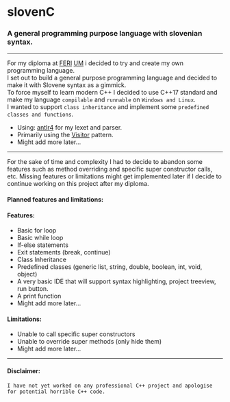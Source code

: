 # slovenC
### A general programming purpose language with slovenian syntax.
---
For my diploma at [FERI](https://feri.um.si/) [UM](https://www.um.si) i decided to try and create my own programming language. <br>
I set out to build a general purpose programming language and decided to make it with Slovene syntax as a gimmick.<br>
To force myself to learn modern C++ I decided to use C++17 standard and make my language `compilable` and `runnable` on `Windows and Linux`. <br>
I wanted to support `class inheritance` and implement some `predefined classes and functions`.
* Using: [antlr4](https://www.antlr.org/) for my lexet and parser. <br>
* Primarily using the [Visitor](https://en.wikipedia.org/wiki/Visitor_pattern) pattern.
* Might add more later...
---
For the sake of time and complexity I had to decide to abandon some features such as method overriding and specific super constructor calls, etc.
Missing features or limitations might get implemented later if I decide to continue working on this project after my diploma.
#### Planned features and limitations:
#### Features:
* Basic for loop
* Basic while loop
* If-else statements
* Exit statements (break, continue)
* Class Inheritance
* Predefined classes (generic list, string, double, boolean, int, void, object)
* A very basic IDE that will support syntax highlighting, project treeview, run button.
* A print function
* Might add more later...
#### Limitations:
* Unable to call specific super constructors
* Unable to override super methods (only hide them)
* Might add more later...
---
#### Disclaimer:
`I have not yet worked on any professional C++ project and apologise for potential horrible C++ code.`
